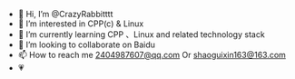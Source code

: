 - 👋 Hi, I’m @CrazyRabbitttt
- 👀 I’m interested in CPP(c) & Linux
- 🌱 I’m currently learning CPP 、Linux and related technology stack
- 💞️ I’m looking to collaborate on Baidu
- 📫 How to reach me 2404987607@qq.com Or shaoguixin163@163.com
- 💗

<!---
CrazyRabbitttt/CrazyRabbitttt is a ✨ special ✨ repository because its `README.md` (this file) appears on your GitHub profile.
You can click the Preview link to take a look at your changes.
--->
